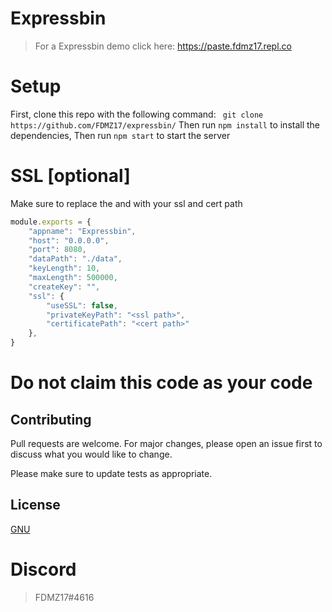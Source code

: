 # Expressbin
> 
> For a Expressbin demo click here: https://paste.fdmz17.repl.co

# Setup
First, clone this repo with the following command: ` git clone https://github.com/FDMZ17/expressbin/`
Then run `npm install` to install the dependencies,
Then run `npm start` to start the server

# SSL [optional]
 Make sure to replace the <ssl path> and <cert path> with your ssl and cert path

```javascript
module.exports = {
	"appname": "Expressbin",
	"host": "0.0.0.0",
	"port": 8080,
	"dataPath": "./data",
	"keyLength": 10,
	"maxLength": 500000,
	"createKey": "",
	"ssl": {
		"useSSL": false,
		"privateKeyPath": "<ssl path>",
		"certificatePath": "<cert path>"
	},
}
```

# Do not claim this code as your code
## Contributing
Pull requests are welcome. For major changes, please open an issue first to discuss what you would like to change.

Please make sure to update tests as appropriate.

## License
[GNU](https://choosealicense.com/licenses/agpl-3.0/)

# Discord
> FDMZ17#4616
